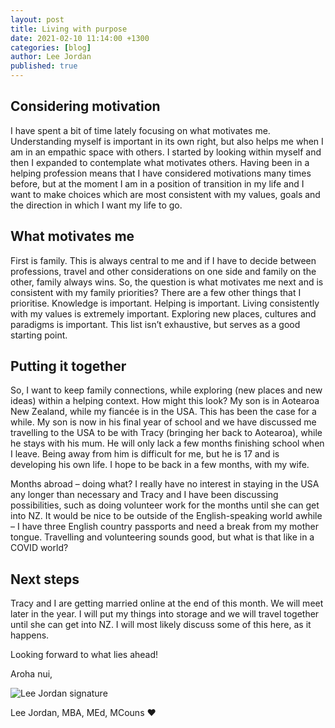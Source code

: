 ```yaml
---
layout: post
title: Living with purpose
date: 2021-02-10 11:14:00 +1300
categories: [blog]
author: Lee Jordan
published: true
---
```


<h2>Considering motivation</h2>

<p>I have spent a bit of time lately focusing on what motivates me. Understanding myself is important in its own right, but also helps me when I am in an empathic space with others. I started by looking within myself and then I expanded to contemplate what motivates others. Having been in a helping profession means that I have considered motivations many times before, but at the moment I am in a position of transition in my life and I want to make choices which are most consistent with my values, goals and the direction in which I want my life to go.</p>

<h2>What motivates me</h2>

<p>First is family. This is always central to me and if I have to decide between professions, travel and other considerations on one side and family on the other, family always wins. So, the question is what motivates me next and is consistent with my family priorities? There are a few other things that I prioritise. Knowledge is important. Helping is important. Living consistently with my values is extremely important. Exploring new places, cultures and paradigms is important. This list isn’t exhaustive, but serves as a good starting point.</p>

<h2>Putting it together</h2>

<p>So, I want to keep family connections, while exploring (new places and new ideas) within a helping context. How might this look? My son is in Aotearoa New Zealand, while my fiancée is in the USA. This has been the case for a while. My son is now in his final year of school and we have discussed me travelling to the USA to be with Tracy (bringing her back to Aotearoa), while he stays with his mum. He will only lack a few months finishing school when I leave. Being away from him is difficult for me, but he is 17 and is developing his own life. I hope to be back in a few months, with my wife. </p>

<p>Months abroad – doing what? I really have no interest in staying in the USA any longer than necessary and Tracy and I have been discussing possibilities, such as doing volunteer work for the months until she can get into NZ. It would be nice to be outside of the English-speaking world awhile – I have three English country passports and need a break from my mother tongue. Travelling and volunteering sounds good, but what is that like in a COVID world?</p>

<h2>Next steps</h2>

<p>Tracy and I are getting married online at the end of this month. We will meet later in the year. I will put my things into storage and we will travel together until she can get into NZ. I will most likely discuss some of this here, as it happens.</p>

<p>Looking forward to what lies ahead!</p>

<p>Aroha nui,</p>

<img src="https://therapyaroha.com/public/assets/images/lee-jordan.png" alt="Lee Jordan signature">

Lee Jordan, MBA, MEd, MCouns ❤️
